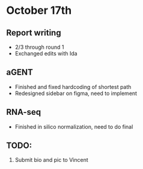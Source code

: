 # October 17th

## Report writing 
- 2/3 through round 1
- Exchanged edits with Ida

## aGENT
- Finished and fixed hardcoding of shortest path 
- Redesigned sidebar on figma, need to implement 

## RNA-seq
- Finished in silico normalization, need to do final 

## TODO: 
1. Submit bio and pic to Vincent 
